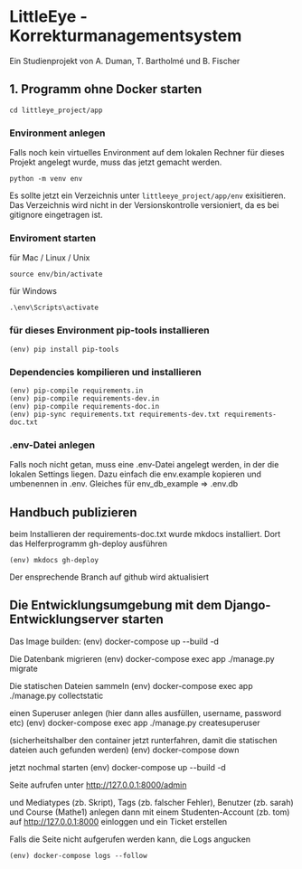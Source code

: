# LittleEye - Korrekturmanagementsystem

Ein Studienprojekt von A. Duman, T. Bartholmé und B. Fischer

## 1. Programm ohne Docker starten 

    cd littleye_project/app

### Environment anlegen 
Falls noch kein virtuelles Environment auf dem lokalen Rechner für 
dieses Projekt angelegt wurde, muss das jetzt gemacht werden.

    python -m venv env

Es sollte jetzt ein Verzeichnis unter `littleeye_project/app/env` exisitieren.
Das Verzeichnis wird nicht in der Versionskontrolle versioniert, da es bei
gitignore eingetragen ist.

### Enviroment starten
für Mac / Linux / Unix

    source env/bin/activate

für Windows

    .\env\Scripts\activate
    
### für dieses Environment pip-tools installieren

    (env) pip install pip-tools

### Dependencies kompilieren und installieren

    (env) pip-compile requirements.in
    (env) pip-compile requirements-dev.in
    (env) pip-compile requirements-doc.in
    (env) pip-sync requirements.txt requirements-dev.txt requirements-doc.txt

### .env-Datei anlegen
Falls noch nicht getan, muss eine .env-Datei angelegt werden, in der die
lokalen Settings liegen. Dazu einfach die env.example kopieren und umbenennen
in .env.
Gleiches für env_db_example => .env.db 

## Handbuch publizieren

beim Installieren der requirements-doc.txt wurde mkdocs installiert. Dort das
Helferprogramm gh-deploy ausführen
    
    (env) mkdocs gh-deploy

Der ensprechende Branch auf github wird aktualisiert

## Die Entwicklungsumgebung mit dem Django-Entwicklungserver starten
Das Image builden:
    (env) docker-compose up --build -d

Die Datenbank migrieren
    (env) docker-compose exec app ./manage.py migrate

Die statischen Dateien sammeln
    (env) docker-compose exec app ./manage.py collectstatic

einen Superuser anlegen (hier dann alles ausfüllen, username, password etc)
    (env) docker-compose exec app ./manage.py createsuperuser 


(sicherheitshalber den container jetzt runterfahren, damit die statischen dateien auch gefunden werden)
    (env) docker-compose down


jetzt nochmal starten
    (env) docker-compose up --build -d

Seite aufrufen unter http://127.0.0.1:8000/admin

und Mediatypes (zb. Skript), Tags (zb. falscher Fehler), Benutzer (zb. sarah) und Course (Mathe1) anlegen
dann mit einem Studenten-Account (zb. tom) auf http://127.0.0.1:8000 einloggen
und ein Ticket erstellen

Falls die Seite nicht aufgerufen werden kann, die Logs angucken

    (env) docker-compose logs --follow
